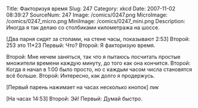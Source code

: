 Title: Факторизуя время 
Slug: 247 
Category: xkcd 
Date: 2007-11-02 08:39:27 
SourceNum: 247 
Image: /comics/0247.png 
MicroImage: /comics/0247_micro.png 
MiniImage: /comics/0247_mini.png 
Description: Иногда я так делаю со столбиками километража на шоссе. 

[Два парня сидят за столами, на стене часы, показывают 2:53]
Второй: 253 это 11*23
Первый: Что?
Второй: Я факторизую время.

Второй: Мне нечем заняться, так что я пытаюсь посчитать простые множители времени каждую минуту, до того как она кончится.
Второй: Когда я начал в 1:00 было просто, но с каждым часом числа становятся всё больше.
Второй: Интересно, как долго я продержусь.

[Первый парень нажимает на часах несколько кнопок]
*пик*

[На часах 14:53]
Второй: Эй!
Первый: Думай быстро.